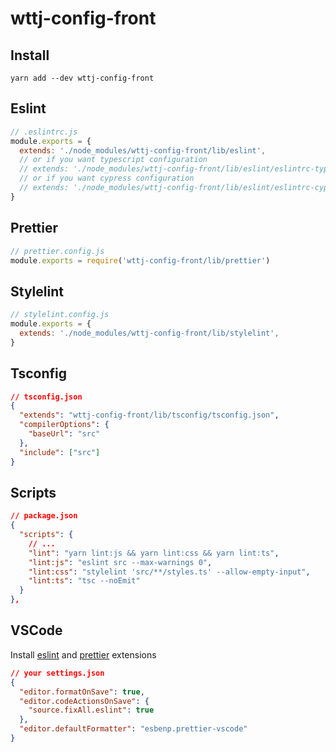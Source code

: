 # wttj-config-front

## Install

```
yarn add --dev wttj-config-front
```

## Eslint

```js
// .eslintrc.js
module.exports = {
  extends: './node_modules/wttj-config-front/lib/eslint',
  // or if you want typescript configuration
  // extends: './node_modules/wttj-config-front/lib/eslint/eslintrc-typescript',
  // or if you want cypress configuration
  // extends: './node_modules/wttj-config-front/lib/eslint/eslintrc-cypress',
}
```

## Prettier

```js
// prettier.config.js
module.exports = require('wttj-config-front/lib/prettier')
```

## Stylelint

```js
// stylelint.config.js
module.exports = {
  extends: './node_modules/wttj-config-front/lib/stylelint',
}
```

## Tsconfig

```json
// tsconfig.json
{
  "extends": "wttj-config-front/lib/tsconfig/tsconfig.json",
  "compilerOptions": {
    "baseUrl": "src"
  },
  "include": ["src"]
}
```

## Scripts

```json
// package.json
{
  "scripts": {
    // ...
    "lint": "yarn lint:js && yarn lint:css && yarn lint:ts",
    "lint:js": "eslint src --max-warnings 0",
    "lint:css": "stylelint 'src/**/styles.ts' --allow-empty-input",
    "lint:ts": "tsc --noEmit"
  }
},
```

## VSCode

Install [eslint](https://marketplace.visualstudio.com/items?itemName=dbaeumer.vscode-eslint) and [prettier](https://marketplace.visualstudio.com/items?itemName=esbenp.prettier-vscode) extensions

```json
// your settings.json
{
  "editor.formatOnSave": true,
  "editor.codeActionsOnSave": {
    "source.fixAll.eslint": true
  },
  "editor.defaultFormatter": "esbenp.prettier-vscode"
}
```
